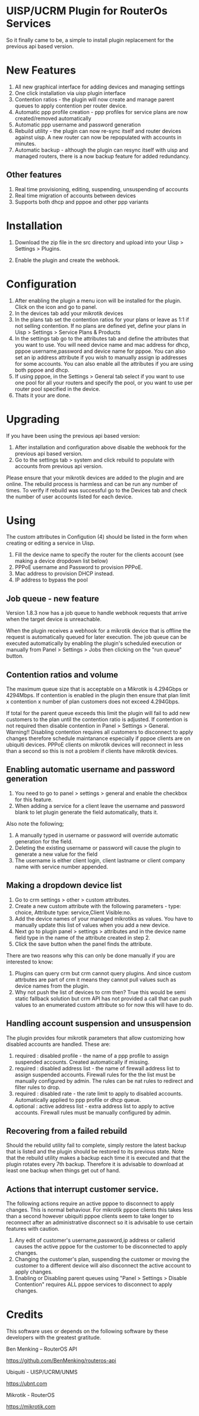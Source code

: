 # UISP/UCRM Plugin for RouterOs Services

So it finally came to be, a simple to install plugin replacement for the previous api based version.

# New Features

1. All new graphical interface for adding devices and managing settings
2. One click installation via uisp plugin interface
3. Contention ratios - the plugin will now create and manage parent queues to apply contention per router device.
4. Automatic ppp profile creation - ppp profiles for service plans are now created/removed automatically
5. Automatic ppp username and password generation
6. Rebuild utility - the plugin can now re-sync itself and router devices against uisp. A new router can now be repopulated with accounts in minutes.
7. Automatic backup - although the plugin can resync itself with uisp and managed routers, there is a now backup feature for added redundancy.

## Other features
1. Real time provisioning, editing, suspending, unsuspending of accounts
2. Real time migration of accounts between devices
3. Supports both dhcp and pppoe and other ppp variants

# Installation

1. Download the zip file in the src directory and upload into your Uisp > Settings > Plugins.

2. Enable the plugin and create the webhook.

# Configuration

1. After enabling the plugin a menu icon will be installed for the plugin. Click on the icon and go to panel.
2. In the devices tab add your mikrotik devices
3. In the plans tab set the contention ratios for your plans or leave as 1:1 if not selling contention. If no plans are defined yet, define your plans in Uisp > Settings > Service Plans & Products
4. In the settings tab go to the attributes tab and define the attributes that you want to use. You will need device name and mac address for dhcp, pppoe username,password and device name for pppoe. You can also set an ip address attribute if you wish to manually assign ip addresses for some accounts. You can also enable all the attributes if you are using both pppoe and dhcp.
5. If using pppoe, in the Settings > General tab select if you want to use one pool for all your routers and specify the pool, or you want to use per router pool specified in the device.
6. Thats it your are done.

# Upgrading
If you have been using the previous api based version:

1. After installation and configuration above disable the webhook for the previous api based version.
2. Go to the settings tab > system and click rebuild to populate with accounts from previous api version.

Please ensure that your mikrotik devices are added to the plugin and are online. The rebuild process is harmless and can be run any number of times. To verify if rebuild was successful go to the Devices tab and check the number of user accounts listed for each device.

# Using

The custom attributes in Configution (4) should be listed in the form when creating or editing a service in Uisp.
1. Fill the device name to specify the router for the clients account (see making a device dropdown list below)
2. PPPoE username and Password to provision PPPoE.
3. Mac address to provision DHCP instead.
4. IP address to bypass the pool

## Job queue - new feature

Version 1.8.3 now has a job queue to handle webhook requests that arrive when the target device is unreachable. 

When the plugin receives a webhook for a mikrotik device that is offline the request is automatically queued for later execution. The job queue can be executed automatically by enabling the plugin's scheduled execution or manually from Panel > Settings > Jobs then clicking on the "run queue" button.

## Contention ratios and volume
The maximum queue size that is acceptable on a Mikrotik is 4.294Gbps or 4294Mbps. If contention is enabled in the plugin then ensure that plan limit x contention x number of plan customers does not exceed 4.294Gbps. 

If total for the parent queue exceeds this limit the plugin will fail to add new customers to the plan until the contention ratio is adjusted. If contention is not required then disable contention in Panel > Settings > General. Warning!! Disabling contention requires all customers to disconnect to apply changes therefore schedule maintanance especially if pppoe clients are on ubiquiti devices. PPPoE clients on mikrotik devices will reconnect in less than a second so this is not a problem if clients have mikrotik devices.

## Enabling automatic username and password generation

1. You need to go to panel > settings > general and enable the checkbox for this feature.
2. When adding a service for a client leave the username and password blank to let plugin generate the field automatically, thats it.

Also note the following;

1. A manually typed in username or password will override automatic generation for the field.
2. Deleting the existing username or password will cause the plugin to generate a new value for the field
3. The username is either client login, client lastname or client company name with service number appended.

## Making a dropdown device list

1. Go to crm settings > other > custom attributes.
2. Create a new custom attribute with the following parameters - type: choice, Attribute type: service,Client Visible:no.
3. Add the device names of your managed mikrotiks as values. You have to manually update this list of values when you add a new device.
4. Next go to plugin panel > settings > attributes and in the device name field type in the name of the attribute created in step 2. 
5. Click the save button when the panel finds the attribute.

There are two reasons why this can only be done manually if you are interested to know: 

1. Plugins can query crm but crm cannot query plugins. And since custom attrbutes are part of crm it means they cannot pull values such as device names from the plugin.
2. Why not push the list of devices to crm then? True this would be semi static fallback solution but crm API has not provided a call that can push values to an enumerated custom attribute so for now this will have to do.

## Handling account suspension and unsuspension

The plugin provides four mikrotik parameters that allow customizing how disabled accounts are handled. These are:
1. required : disabled profile - the name of a ppp profile to assign suspended accounts. Created automatically if missing.
2. required : disabled address list - the name of firewall address list to assign suspended accounts. Firewall rules for the the list must be manually configured by admin. The rules can be nat rules to redirect and filter rules to drop.
3. required : disabled rate - the rate limit to apply to disabled accounts. Automatically applied to ppp profile or dhcp queue. 
4. optional : active address list - extra address list to apply to active accounts. Firewall rules must be manually configured by admin.

## Recovering from a failed rebuild

Should the rebuild utility fail to complete, simply restore the latest backup that is listed and the plugin should be restored to its previous state. Note that the rebuild utility makes a backup each time it is executed and that the plugin rotates every 7th backup. Therefore it is advisable to download at least one backup when things get out of hand.

## Actions that interrupt customer service.

The following actions require an active pppoe to disconnect to apply changes. This is normal behaviour. For mikrotik pppoe clients this takes less than a second however ubiquiti pppoe clients seem to take longer to reconnect after an administrative disconnect so it is advisable to use certain features with caution.

1. Any edit of customer's username,password,ip address or callerid causes the active pppoe for the customer to be disconnected to apply changes.
2. Changing the customer's plan, suspending the customer or moving the customer to a different device will also disconnect the active account to apply changes.
3. Enabling or Disabling parent queues using "Panel > Settings > Disable Contention" requires ALL pppoe services to disconnect to apply changes.

# Credits

This software uses or depends on the following software by these developers with
the greatest gratitude.

Ben Menking – RouterOS API

<https://github.com/BenMenking/routeros-api>

Ubiquiti - UISP/UCRM/UNMS

<https://ubnt.com>

Mikrotik - RouterOS

<https://mikrotik.com>




